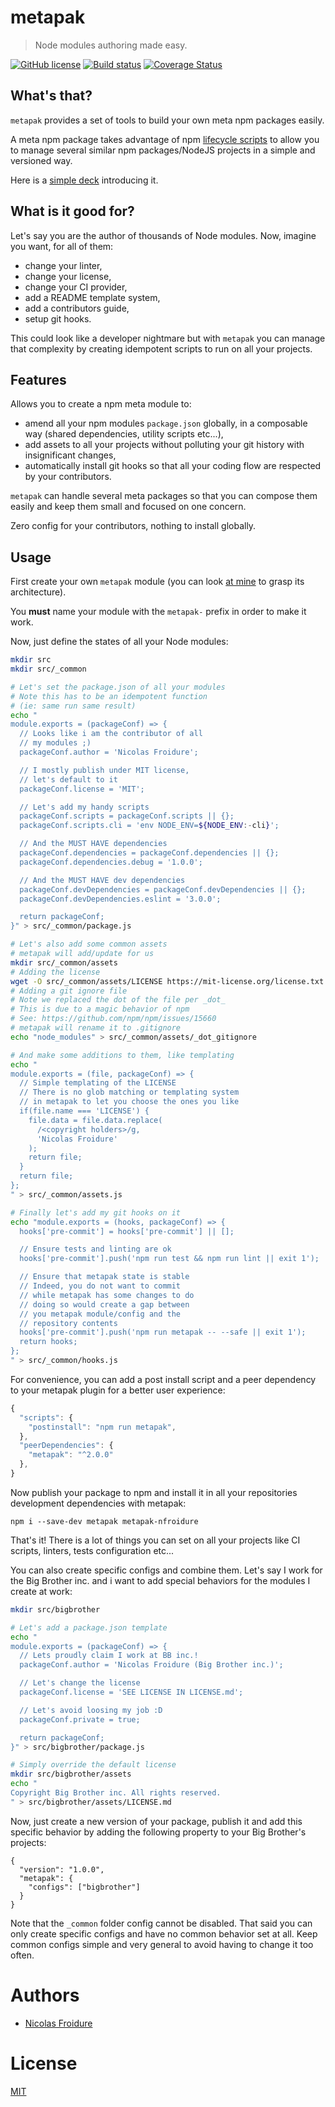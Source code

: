 [//]: # ( )
[//]: # (This file is automatically generated by a `metapak`)
[//]: # (module. Do not change it  except between the)
[//]: # (`content:start/end` flags, your changes would)
[//]: # (be overridden.)
[//]: # ( )
# metapak
> Node modules authoring made easy.

[![GitHub license](https://img.shields.io/badge/license-MIT-blue.svg)](https://github.com/nfroidure/metapak/blob/master/LICENSE)
[![Build status](https://travis-ci.com/nfroidure/metapak.svg?branch=master)](https://travis-ci.com/github/nfroidure/metapak)
[![Coverage Status](https://coveralls.io/repos/github/nfroidure/metapak/badge.svg?branch=master)](https://coveralls.io/github/nfroidure/metapak?branch=master)


[//]: # (::contents:start)

## What's that?

`metapak` provides a set of tools to build your own meta npm packages easily.

A meta npm package takes advantage of npm
[lifecycle scripts](https://docs.npmjs.com/misc/scripts) to allow you to manage
several similar npm packages/NodeJS projects in a simple and versioned way.

Here is a [simple deck](https://slides.com/nfroidure/meta-npm-packages/live#/)
introducing it.

## What is it good for?

Let's say you are the author of thousands of Node modules. Now, imagine you
want, for all of them:

- change your linter,
- change your license,
- change your CI provider,
- add a README template system,
- add a contributors guide,
- setup git hooks.

This could look like a developer nightmare but with `metapak` you can manage
that complexity by creating idempotent scripts to run on all your projects.

## Features

Allows you to create a npm meta module to:

- amend all your npm modules `package.json` globally, in a composable way
  (shared dependencies, utility scripts etc...),
- add assets to all your projects without polluting your git history with
  insignificant changes,
- automatically install git hooks so that all your coding flow are respected by
  your contributors.

`metapak` can handle several meta packages so that you can compose them easily
and keep them small and focused on one concern.

Zero config for your contributors, nothing to install globally.

## Usage

First create your own `metapak` module (you can look
[at mine](https://github.com/nfroidure/metapak-nfroidure) to grasp its
architecture).

You **must** name your module with the `metapak-` prefix in order to make it
work.

Now, just define the states of all your Node modules:

```sh
mkdir src
mkdir src/_common

# Let's set the package.json of all your modules
# Note this has to be an idempotent function
# (ie: same run same result)
echo "
module.exports = (packageConf) => {
  // Looks like i am the contributor of all
  // my modules ;)
  packageConf.author = 'Nicolas Froidure';

  // I mostly publish under MIT license,
  // let's default to it
  packageConf.license = 'MIT';

  // Let's add my handy scripts
  packageConf.scripts = packageConf.scripts || {};
  packageConf.scripts.cli = 'env NODE_ENV=${NODE_ENV:-cli}';

  // And the MUST HAVE dependencies
  packageConf.dependencies = packageConf.dependencies || {};
  packageConf.dependencies.debug = '1.0.0';

  // And the MUST HAVE dev dependencies
  packageConf.devDependencies = packageConf.devDependencies || {};
  packageConf.devDependencies.eslint = '3.0.0';

  return packageConf;
}" > src/_common/package.js

# Let's also add some common assets
# metapak will add/update for us
mkdir src/_common/assets
# Adding the license
wget -O src/_common/assets/LICENSE https://mit-license.org/license.txt
# Adding a git ignore file
# Note we replaced the dot of the file per _dot_
# This is due to a magic behavior of npm
# See: https://github.com/npm/npm/issues/15660
# metapak will rename it to .gitignore
echo "node_modules" > src/_common/assets/_dot_gitignore

# And make some additions to them, like templating
echo "
module.exports = (file, packageConf) => {
  // Simple templating of the LICENSE
  // There is no glob matching or templating system
  // in metapak to let you choose the ones you like
  if(file.name === 'LICENSE') {
    file.data = file.data.replace(
      /<copyright holders>/g,
      'Nicolas Froidure'
    );
    return file;
  }
  return file;
};
" > src/_common/assets.js

# Finally let's add my git hooks on it
echo "module.exports = (hooks, packageConf) => {
  hooks['pre-commit'] = hooks['pre-commit'] || [];

  // Ensure tests and linting are ok
  hooks['pre-commit'].push('npm run test && npm run lint || exit 1');

  // Ensure that metapak state is stable
  // Indeed, you do not want to commit
  // while metapak has some changes to do
  // doing so would create a gap between
  // you metapak module/config and the
  // repository contents
  hooks['pre-commit'].push('npm run metapak -- --safe || exit 1');
  return hooks;
};
" > src/_common/hooks.js
```

For convenience, you can add a post install script and a peer dependency to your
metapak plugin for a better user experience:

```js
{
  "scripts": {
    "postinstall": "npm run metapak",
  },
  "peerDependencies": {
    "metapak": "^2.0.0"
  },
}
```

Now publish your package to npm and install it in all your repositories
development dependencies with metapak:

```
npm i --save-dev metapak metapak-nfroidure
```

That's it! There is a lot of things you can set on all your projects like CI
scripts, linters, tests configuration etc...

You can also create specific configs and combine them. Let's say I work for the
Big Brother inc. and i want to add special behaviors for the modules I create at
work:

```sh
mkdir src/bigbrother

# Let's add a package.json template
echo "
module.exports = (packageConf) => {
  // Lets proudly claim I work at BB inc.!
  packageConf.author = 'Nicolas Froidure (Big Brother inc.)';

  // Let's change the license
  packageConf.license = 'SEE LICENSE IN LICENSE.md';

  // Let's avoid loosing my job :D
  packageConf.private = true;

  return packageConf;
}" > src/bigbrother/package.js

# Simply override the default license
mkdir src/bigbrother/assets
echo "
Copyright Big Brother inc. All rights reserved.
" > src/bigbrother/assets/LICENSE.md
```

Now, just create a new version of your package, publish it and add this specific
behavior by adding the following property to your Big Brother's projects:

```
{
  "version": "1.0.0",
  "metapak": {
    "configs": ["bigbrother"]
  }
}
```

Note that the `_common` folder config cannot be disabled. That said you can only
create specific configs and have no common behavior set at all. Keep common
configs simple and very general to avoid having to change it too often.

[//]: # (::contents:end)

# Authors
- [Nicolas Froidure](http://insertafter.com/en/index.html)

# License
[MIT](https://github.com/nfroidure/metapak/blob/master/LICENSE)
